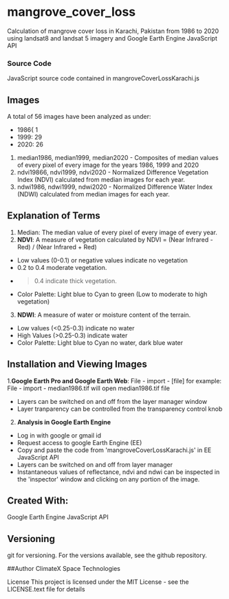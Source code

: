 # mangrove_cover_loss
Calculation of mangrove cover loss in Karachi, Pakistan from 1986 to 2020 using landsat8 and landsat 5 imagery and Google Earth Engine JavaScript API

### Source Code
JavaScript source code contained in mangroveCoverLossKarachi.js

## Images
A total of 56 images have been analyzed as under:
- 1986{ 1
- 1999: 29
- 2020: 26

1. median1986, median1999, median2020 - Composites of median values of every pixel of every image for the years 1986, 1999 and 2020
2. ndvi19866, ndvi1999, ndvi2020 - Normalized Difference Vegetation Index (NDVI) calculated from median images for each year.
3. ndwi1986, ndwi1999, ndwi2020 - Normalized Difference Water Index (NDWI) calculated from median images for each year.

## Explanation of Terms

1. Median: The median value of every pixel of every image of every year.
2. **NDVI**: A measure of vegetation calculated by NDVI = (Near Infrared - Red) / (Near Infrared + Red)
 - Low values (0-0.1) or negative values indicate no vegetation
 - 0.2 to 0.4 moderate vegetation.
 - >0.4 indicate thick vegetation.
 - Color Palette: Light blue to Cyan to green (Low to moderate to high vegetation)
3. **NDWI**: A measure of water or moisture content of the terrain.
- Low values (<0.25-0.3) indicate no water
- High Values (>0.25-0.3) indicate water
- Color Palette: Light blue to Cyan  no water, dark blue water

## Installation and Viewing Images
1.**Google Earth Pro and Google Earth Web**: File - import - [file]
for example: File - import - median1986.tif will open median1986.tif file
- Layers can be switched on and off from the layer manager window
- Layer tranparency can be controlled from the transparency control knob 

2. **Analysis in Google Earth Engine**
- Log in with google or gmail id
- Request access to google Earth Engine (EE)
- Copy and paste the code from 'mangroveCoverLossKarachi.js' in EE JavaScript API
- Layers can be switched on and off from layer manager
- Instantaneous values of reflectance, ndvi and ndwi can be inspected in the 'inspector' window and clicking on any portion of the image. 


## Created With:
Google Earth Engine JavaScript API

## Versioning 
git for versioning. For the versions available, see the github repository.

##Author
ClimateX Space Technologies

License This project is licensed under the MIT License - see the LICENSE.text file for details
